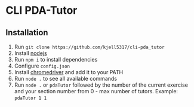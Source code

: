 # CLI PDA-Tutor

## Installation

1. Run `git clone https://github.com/kjell5317/cli-pda_tutor`
1. Install [nodejs](https://nodejs.org/en/download/)
1. Run `npm i` to install dependencies
1. Configure `config.json`
1. Install [chromedriver](http://chromedriver.storage.googleapis.com/index.html) and add it to your PATH
1. Run `node .` to see all available commands
1. Run `node .` or `pdaTutor` followed by the number of the current exercise and your section number from 0 - max number of tutors. Example: `pdaTutor 1 1`

